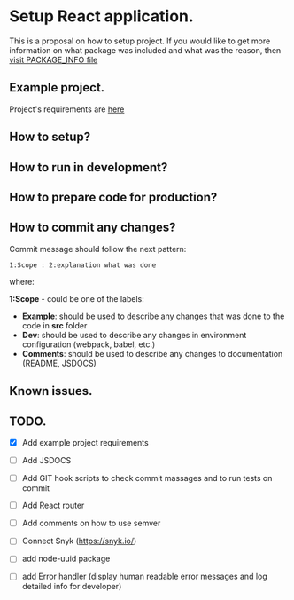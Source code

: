 # Setup React application.

This is a proposal on how to setup project.
If you would like to get more information on what package was included and what was the reason, then [visit PACKAGE_INFO file](PACKAGE_INFO.md)

## Example project.

Project's requirements are [here](PROJECT_REQUIREMENTS.md)

## How to setup?

## How to run in development?

## How to prepare code for production?

## How to commit any changes?

Commit message should follow the next pattern:

    1:Scope : 2:explanation what was done

where:

**1:Scope** - could be one of the labels:

  - **Example**: should be used to describe any changes that was done to the code in **src** folder
  - **Dev**: should be used to describe any changes in environment configuration (webpack, babel, etc.)
  - **Comments**: should be used to describe any changes to documentation (README, JSDOCS)

## Known issues.

## TODO.

- [x] Add example project requirements

- [ ] Add JSDOCS

- [ ] Add GIT hook scripts to check commit massages and to run tests on commit

- [ ] Add React router

- [ ] Add comments on how to use semver

- [ ] Connect Snyk (https://snyk.io/)

- [ ] add node-uuid package

- [ ] add Error handler (display human readable error messages and log detailed info for developer)